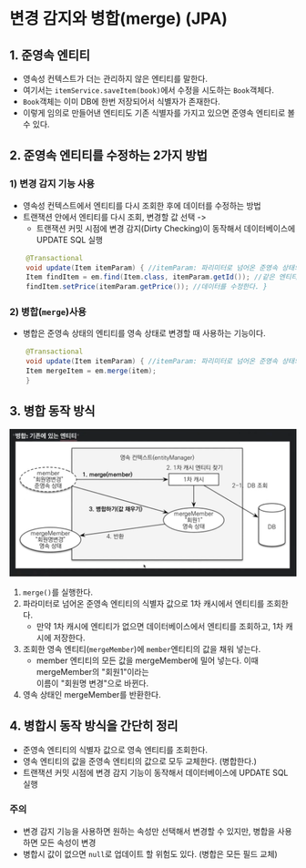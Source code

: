 # 변경 감지와 병합(merge) (JPA)

## 1. 준영속 엔티티

- 영속성 컨텍스트가 더는 관리하지 않은 엔티티를 말한다.
- 여기서는 `itemService.saveItem(book)`에서 수정을 시도하는 `Book`객체다.
- `Book`객체는 이미 DB에 한번 저장되어서 식별자가 존재한다.
- 이렇게 임의로 만들어낸 엔티티도 기존 식별자를 가지고 있으면 준영속 엔티티로 볼 수 있다.

## 2. 준영속 엔티티를 수정하는 2가지 방법

### 1) 변경 감지 기능 사용

- 영속성 컨텍스트에서 엔티티를 다시 조회한 후에 데이터를 수정하는 방법
- 트랜잭션 안에서 엔티티를 다시 조회, 변경할 값 선택 ->
  - 트랜잭션 커밋 시점에 변경 감지(Dirty Checking)이 동작해서 데이터베이스에 UPDATE SQL 실행

```java
    @Transactional
    void update(Item itemParam) { //itemParam: 파리미터로 넘어온 준영속 상태의 엔티티
    Item findItem = em.find(Item.class, itemParam.getId()); //같은 엔티티를 조회한 다.
    findItem.setPrice(itemParam.getPrice()); //데이터를 수정한다. }
```

### 2) 병합(`merge`)사용

- 병합은 준영속 상태의 엔티티를 영속 상태로 변경할 때 사용하는 기능이다.

```java
    @Transactional
    void update(Item itemParam) { //itemParam: 파리미터로 넘어온 준영속 상태의 엔티티
    Item mergeItem = em.merge(item);
    }
```

## 3. 병합 동작 방식

![alt](/assets/images/post/jpa/56.png)

1. `merge()`를 실행한다.
2. 파라미터로 넘어온 준영속 엔티티의 식별자 값으로 1차 캐시에서 엔티티를 조회한다.
   - 만약 1차 캐시에 엔티티가 없으면 데이터베이스에서 엔티티를 조회하고, 1차 캐시에 저장한다.
3. 조회한 영속 엔티티(`mergeMember`)에 `member`엔티티의 값을 채워 넣는다.
   - member 엔티티의 모든 값을 mergeMember에 밀어 넣는다. 이때 mergeMember의 "회원1"이라는  
     이름이 "회원명 변경"으로 바뀐다.
4. 영속 상태인 mergeMember를 반환한다.

## 4. 병합시 동작 방식을 간단히 정리

- 준영속 엔티티의 식별자 값으로 영속 엔티티를 조회한다.
- 영속 엔티티의 값을 준영속 엔티티의 값으로 모두 교체한다. (병합한다.)
- 트랜잭션 커밋 시점에 변경 감지 기능이 동작해서 데이터베이스에 UPDATE SQL 실행

### 주의

- 변경 감지 기능을 사용하면 원하는 속성만 선택해서 변경할 수 있지만, 병합을 사용하면 모든 속성이 변경
- 병합시 값이 없으면 `null`로 업데이트 할 위험도 있다. (병합은 모든 필드 교체)
